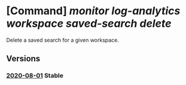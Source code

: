 # [Command] _monitor log-analytics workspace saved-search delete_

Delete a saved search for a given workspace.

## Versions

### [2020-08-01](/Resources/mgmt-plane/L3N1YnNjcmlwdGlvbnMve30vcmVzb3VyY2Vncm91cHMve30vcHJvdmlkZXJzL21pY3Jvc29mdC5vcGVyYXRpb25hbGluc2lnaHRzL3dvcmtzcGFjZXMve30vc2F2ZWRzZWFyY2hlcy97fQ==/2020-08-01.xml) **Stable**

<!-- mgmt-plane /subscriptions/{}/resourcegroups/{}/providers/microsoft.operationalinsights/workspaces/{}/savedsearches/{} 2020-08-01 -->
